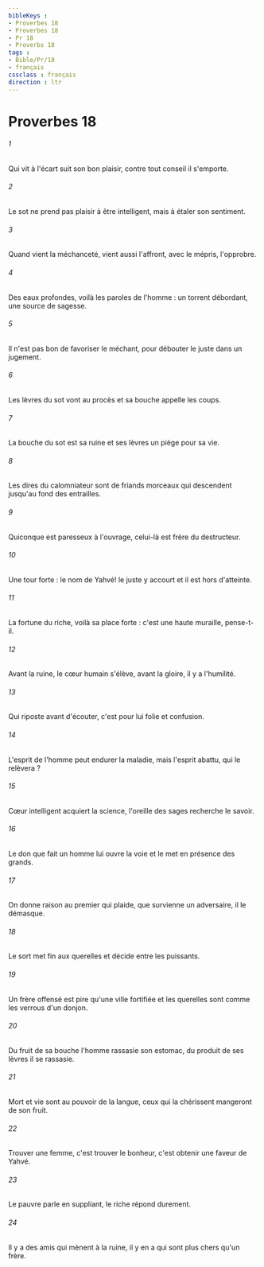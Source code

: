 ```yaml
---
bibleKeys : 
- Proverbes 18
- Proverbes 18
- Pr 18
- Proverbs 18
tags : 
- Bible/Pr/18
- français
cssclass : français
direction : ltr
---
```


# Proverbes 18

###### 1
Qui vit à l'écart suit son bon plaisir, contre tout conseil il s'emporte. 
###### 2
Le sot ne prend pas plaisir à être intelligent, mais à étaler son sentiment. 
###### 3
Quand vient la méchanceté, vient aussi l'affront, avec le mépris, l'opprobre. 
###### 4
Des eaux profondes, voilà les paroles de l'homme : un torrent débordant, une source de sagesse. 
###### 5
Il n'est pas bon de favoriser le méchant, pour débouter le juste dans un jugement. 
###### 6
Les lèvres du sot vont au procès et sa bouche appelle les coups. 
###### 7
La bouche du sot est sa ruine et ses lèvres un piège pour sa vie. 
###### 8
Les dires du calomniateur sont de friands morceaux qui descendent jusqu'au fond des entrailles. 
###### 9
Quiconque est paresseux à l'ouvrage, celui-là est frère du destructeur. 
###### 10
Une tour forte : le nom de Yahvé! le juste y accourt et il est hors d'atteinte. 
###### 11
La fortune du riche, voilà sa place forte : c'est une haute muraille, pense-t-il. 
###### 12
Avant la ruine, le cœur humain s'élève, avant la gloire, il y a l'humilité. 
###### 13
Qui riposte avant d'écouter, c'est pour lui folie et confusion. 
###### 14
L'esprit de l'homme peut endurer la maladie, mais l'esprit abattu, qui le relèvera ? 
###### 15
Cœur intelligent acquiert la science, l'oreille des sages recherche le savoir. 
###### 16
Le don que fait un homme lui ouvre la voie et le met en présence des grands. 
###### 17
On donne raison au premier qui plaide, que survienne un adversaire, il le démasque. 
###### 18
Le sort met fin aux querelles et décide entre les puissants. 
###### 19
Un frère offensé est pire qu'une ville fortifiée et les querelles sont comme les verrous d'un donjon. 
###### 20
Du fruit de sa bouche l'homme rassasie son estomac, du produit de ses lèvres il se rassasie. 
###### 21
Mort et vie sont au pouvoir de la langue, ceux qui la chérissent mangeront de son fruit. 
###### 22
Trouver une femme, c'est trouver le bonheur, c'est obtenir une faveur de Yahvé. 
###### 23
Le pauvre parle en suppliant, le riche répond durement. 
###### 24
Il y a des amis qui mènent à la ruine, il y en a qui sont plus chers qu'un frère. 
